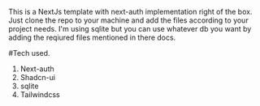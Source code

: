 This is a NextJs template with next-auth implementation right of the box.
Just clone the repo to your machine and add the files according to your project needs.
I'm using sqlite but you can use whatever db you want by adding the reqiured files mentioned in there docs.

#Tech used.
1. Next-auth
2. Shadcn-ui
3. sqlite
4. Tailwindcss
